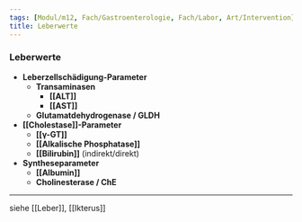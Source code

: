 ```yaml
---
tags: [Modul/m12, Fach/Gastroenterologie, Fach/Labor, Art/Intervention]
title: Leberwerte
---
```

### Leberwerte
- **Leberzellschädigung-Parameter**
	- **Transaminasen**
		- **[[ALT]]**
		- **[[AST]]**
	- **Glutamatdehydrogenase / GLDH**
- **[[Cholestase]]-Parameter**
	- **[[γ-GT]]**
	- **[[Alkalische Phosphatase]]**
	- **[[Bilirubin]]** (indirekt/direkt)
- **Syntheseparameter**
	- **[[Albumin]]**
	- **Cholinesterase / ChE**

---
siehe [[Leber]], [[Ikterus]]